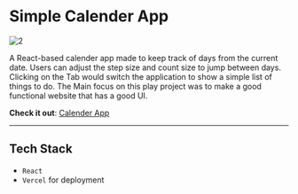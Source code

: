 # Simple Calender App

![2](https://github.com/user-attachments/assets/273331f1-ec1f-4b48-9cfd-274850286985)

A React-based calender app made to keep track of days from the current date. Users can adjust the step size and count size to jump between days.  
Clicking on the Tab would switch the application to show a simple list of things to do. The Main focus on this play project was to make a good functional website that has a good UI.

**Check it out**: [Calender App](https://calender-dev.vercel.app/)

---

## Tech Stack

- `React`  
- `Vercel` for deployment
